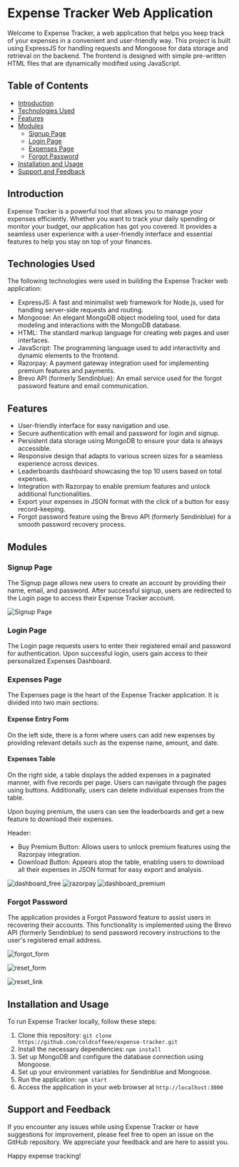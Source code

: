 # Expense Tracker Web Application

Welcome to Expense Tracker, a web application that helps you keep track of your expenses in a convenient and user-friendly way. This project is built using ExpressJS for handling requests and Mongoose for data storage and retrieval on the backend. The frontend is designed with simple pre-written HTML files that are dynamically modified using JavaScript.

## Table of Contents

- [Introduction](#introduction)
- [Technologies Used](#technologies-used)
- [Features](#features)
- [Modules](#modules)
  - [Signup Page](#signup-page)
  - [Login Page](#login-page)
  - [Expenses Page](#expenses-page)
  - [Forgot Password](#forgot-password)
- [Installation and Usage](#installation-and-usage)
- [Support and Feedback](#support-and-feedback)

## Introduction

Expense Tracker is a powerful tool that allows you to manage your expenses efficiently. Whether you want to track your daily spending or monitor your budget, our application has got you covered. It provides a seamless user experience with a user-friendly interface and essential features to help you stay on top of your finances.

## Technologies Used

The following technologies were used in building the Expense Tracker web application:

- ExpressJS: A fast and minimalist web framework for Node.js, used for handling server-side requests and routing.
- Mongoose: An elegant MongoDB object modeling tool, used for data modeling and interactions with the MongoDB database.
- HTML: The standard markup language for creating web pages and user interfaces.
- JavaScript: The programming language used to add interactivity and dynamic elements to the frontend.
- Razorpay: A payment gateway integration used for implementing premium features and payments.
- Brevo API (formerly Sendinblue): An email service used for the forgot password feature and email communication.

## Features

- User-friendly interface for easy navigation and use.
- Secure authentication with email and password for login and signup.
- Persistent data storage using MongoDB to ensure your data is always accessible.
- Responsive design that adapts to various screen sizes for a seamless experience across devices.
- Leaderboards dashboard showcasing the top 10 users based on total expenses.
- Integration with Razorpay to enable premium features and unlock additional functionalities.
- Export your expenses in JSON format with the click of a button for easy record-keeping.
- Forgot password feature using the Brevo API (formerly Sendinblue) for a smooth password recovery process.

## Modules

### Signup Page

The Signup page allows new users to create an account by providing their name, email, and password. After successful signup, users are redirected to the Login page to access their Expense Tracker account.

![Signup Page](https://github.com/coldcoffeee/expense-tracker/assets/68056738/35bfa514-53db-4f23-b6bc-2d1671f90a8c)

### Login Page

The Login page requests users to enter their registered email and password for authentication. Upon successful login, users gain access to their personalized Expenses Dashboard.

### Expenses Page

The Expenses page is the heart of the Expense Tracker application. It is divided into two main sections:

#### Expense Entry Form

On the left side, there is a form where users can add new expenses by providing relevant details such as the expense name, amount, and date.

#### Expenses Table

On the right side, a table displays the added expenses in a paginated manner, with five records per page. Users can navigate through the pages using buttons. Additionally, users can delete individual expenses from the table.

Upon buying premium, the users can see the leaderboards and get a new feature to download their expenses.

Header:
- Buy Premium Button: Allows users to unlock premium features using the Razorpay integration.
- Download Button: Appears atop the table, enabling users to download all their expenses in JSON format for easy export and analysis.

![dashboard_free](https://github.com/coldcoffeee/expense-tracker/assets/68056738/51c5ee80-4a31-42bc-8edf-6c5f01658f9d)
![razorpay](https://github.com/coldcoffeee/expense-tracker/assets/68056738/1e49046f-4696-4062-89e8-beb73b833809)
![dashboard_premium](https://github.com/coldcoffeee/expense-tracker/assets/68056738/65d844ab-39d3-452d-92ab-b0f6eb0da03d)


### Forgot Password

The application provides a Forgot Password feature to assist users in recovering their accounts. This functionality is implemented using the Brevo API (formerly Sendinblue) to send password recovery instructions to the user's registered email address.

![forgot_form](https://github.com/coldcoffeee/expense-tracker/assets/68056738/dd704490-5b6e-47b9-8191-0f3340527661)

![reset_form](https://github.com/coldcoffeee/expense-tracker/assets/68056738/0d5b65b3-b081-4389-972a-f89752c1ef00)

![reset_link](https://github.com/coldcoffeee/expense-tracker/assets/68056738/aab81ba9-0e3f-422b-9c6b-1d9b27be8aed)


## Installation and Usage

To run Expense Tracker locally, follow these steps:

1. Clone this repository: `git clone https://github.com/coldcoffeee/expense-tracker.git`
2. Install the necessary dependencies: `npm install`
3. Set up MongoDB and configure the database connection using Mongoose.
4. Set up your environment variables for Sendinblue and Mongoose.
5. Run the application: `npm start`
6. Access the application in your web browser at `http://localhost:3000`

## Support and Feedback

If you encounter any issues while using Expense Tracker or have suggestions for improvement, please feel free to open an issue on the GitHub repository. We appreciate your feedback and are here to assist you.

Happy expense tracking!
